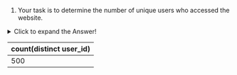 1) Your task is to determine the number of unique users who accessed the website.

<details>
<summary>Click to expand the Answer!</summary>
  
sql
select count(distinct user_id) from users;

</details>


|count(distinct user_id)|
|-----------------------|
|500|

